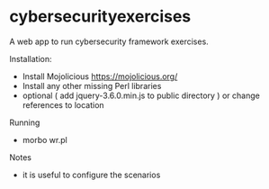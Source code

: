 # cybersecurityexercises
A web app to run cybersecurity framework exercises.

Installation:
  - Install Mojolicious https://mojolicious.org/
  - Install any other missing Perl libraries
  - optional ( add jquery-3.6.0.min.js to public directory ) or change references to location
  
Running
  -    morbo wr.pl
  
Notes
  - it is useful to configure the scenarios
